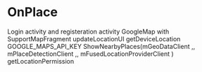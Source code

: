 # OnPlace
Login activity and registeration activity
GoogleMap with SupportMapFragment
updateLocationUI
getDeviceLocation
GOOGLE_MAPS_API_KEY
ShowNearbyPlaces(mGeoDataClient ,, mPlaceDetectionClient ,, mFusedLocationProviderClient )
getLocationPermission
